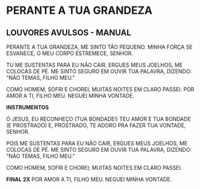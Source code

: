 # PERANTE A TUA GRANDEZA

## LOUVORES AVULSOS - MANUAL

PERANTE A TUA GRANDEZA,
ME SINTO TÃO PEQUENO.
MINHA FORÇA SE ESVANECE,
O MEU CORPO ESTREMECE, SENHOR.

TU ME SUSTENTAS PARA EU NÃO CAIR,
ERGUES MEUS JOELHOS, ME COLOCAS DE PÉ.
ME SINTO SEGURO EM OUVIR TUA PALAVRA,
DIZENDO: "NÃO TEMAS, FILHO MEU."

COMO HOMEM, SOFRI E CHOREI;
MUITAS NOITES EM CLARO PASSEI.
POR AMOR A TI, FILHO MEU.
NEGUEI MINHA VONTADE.

**INSTRUMENTOS**

Ó JESUS, EU RECONHEÇO (TUA BONDADE!)
TEU AMOR E TUA BONDADE (E PROSTRADO)
E, PROSTRADO, TE ADORO
PRA FAZER TUA VONTADE, SENHOR.

POIS ME SUSTENTAS PARA EU NÃO CAIR,
ERGUES MEUS JOELHOS, ME COLOCAS DE PÉ.
ME SINTO SEGURO EM OUVIR TUA PALAVRA,
DIZENDO: "NÃO TEMAS, FILHO MEU."

COMO HOMEM, SOFRI E CHOREI;
MUITAS NOITES EM CLARO PASSEI.

**FINAL 2X**
POR AMOR A TI, FILHO MEU.
NEGUEI MINHA VONTADE.

